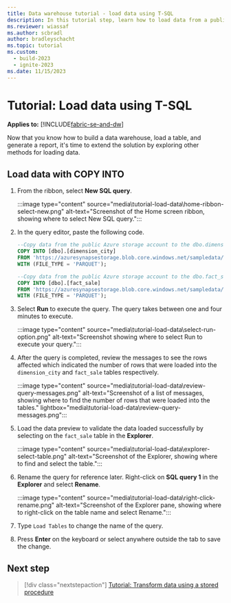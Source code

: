 ```yaml
---
title: Data warehouse tutorial - load data using T-SQL
description: In this tutorial step, learn how to load data from a public storage account into a table using T-SQL.
ms.reviewer: wiassaf
ms.author: scbradl
author: bradleyschacht
ms.topic: tutorial
ms.custom:
  - build-2023
  - ignite-2023
ms.date: 11/15/2023
---
```


# Tutorial: Load data using T-SQL

**Applies to:** [!INCLUDE[fabric-se-and-dw](includes/applies-to-version/fabric-se-and-dw.md)]

Now that you know how to build a data warehouse, load a table, and generate a report, it's time to extend the solution by exploring other methods for loading data.

## Load data with COPY INTO

1. From the ribbon, select **New SQL query**.

   :::image type="content" source="media\tutorial-load-data\home-ribbon-select-new.png" alt-text="Screenshot of the Home screen ribbon, showing where to select New SQL query.":::

1. In the query editor, paste the following code.

   ```sql
   --Copy data from the public Azure storage account to the dbo.dimension_city table.
   COPY INTO [dbo].[dimension_city]
   FROM 'https://azuresynapsestorage.blob.core.windows.net/sampledata/WideWorldImportersDW/tables/dimension_city.parquet'
   WITH (FILE_TYPE = 'PARQUET');
   
   --Copy data from the public Azure storage account to the dbo.fact_sale table.
   COPY INTO [dbo].[fact_sale]
   FROM 'https://azuresynapsestorage.blob.core.windows.net/sampledata/WideWorldImportersDW/tables/fact_sale.parquet'
   WITH (FILE_TYPE = 'PARQUET');
   ```

1. Select **Run** to execute the query. The query takes between one and four minutes to execute.

   :::image type="content" source="media\tutorial-load-data\select-run-option.png" alt-text="Screenshot showing where to select Run to execute your query.":::

1. After the query is completed, review the messages to see the rows affected which indicated the number of rows that were loaded into the `dimension_city` and `fact_sale` tables respectively.

   :::image type="content" source="media\tutorial-load-data\review-query-messages.png" alt-text="Screenshot of a list of messages, showing where to find the number of rows that were loaded into the tables." lightbox="media\tutorial-load-data\review-query-messages.png":::

1. Load the data preview to validate the data loaded successfully by selecting on the `fact_sale` table in the **Explorer**.

   :::image type="content" source="media\tutorial-load-data\explorer-select-table.png" alt-text="Screenshot of the Explorer, showing where to find and select the table.":::

1. Rename the query for reference later. Right-click on **SQL query 1** in the **Explorer** and select **Rename**.

   :::image type="content" source="media\tutorial-load-data\right-click-rename.png" alt-text="Screenshot of the Explorer pane, showing where to right-click on the table name and select Rename.":::

1. Type `Load Tables` to change the name of the query.

1. Press **Enter** on the keyboard or select anywhere outside the tab to save the change.

## Next step

> [!div class="nextstepaction"]
> [Tutorial: Transform data using a stored procedure](tutorial-transform-data.md)
